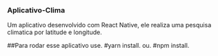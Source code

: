 ### Aplicativo-Clima
Um aplicativo desenvolvido com React Native, ele realiza uma pesquisa climatica por latitude e longitude.

##Para rodar esse aplicativo use.
#yarn install.
ou.
#npm install.
